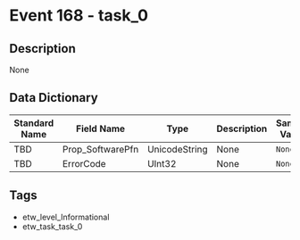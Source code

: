 # Event 168 - task_0

## Description
None

## Data Dictionary
|Standard Name|Field Name|Type|Description|Sample Value|
|---|---|---|---|---|
|TBD|Prop_SoftwarePfn|UnicodeString|None|`None`|
|TBD|ErrorCode|UInt32|None|`None`|

## Tags
* etw_level_Informational
* etw_task_task_0